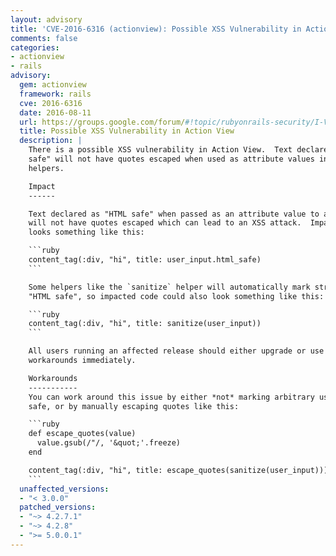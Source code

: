 ```yaml
---
layout: advisory
title: 'CVE-2016-6316 (actionview): Possible XSS Vulnerability in Action View'
comments: false
categories:
- actionview
- rails
advisory:
  gem: actionview
  framework: rails
  cve: 2016-6316
  date: 2016-08-11
  url: https://groups.google.com/forum/#!topic/rubyonrails-security/I-VWr034ouk
  title: Possible XSS Vulnerability in Action View
  description: |
    There is a possible XSS vulnerability in Action View.  Text declared as "HTML
    safe" will not have quotes escaped when used as attribute values in tag
    helpers.

    Impact
    ------

    Text declared as "HTML safe" when passed as an attribute value to a tag helper
    will not have quotes escaped which can lead to an XSS attack.  Impacted code
    looks something like this:

    ```ruby
    content_tag(:div, "hi", title: user_input.html_safe)
    ```

    Some helpers like the `sanitize` helper will automatically mark strings as
    "HTML safe", so impacted code could also look something like this:

    ```ruby
    content_tag(:div, "hi", title: sanitize(user_input))
    ```

    All users running an affected release should either upgrade or use one of the
    workarounds immediately.

    Workarounds
    -----------
    You can work around this issue by either *not* marking arbitrary user input as
    safe, or by manually escaping quotes like this:

    ```ruby
    def escape_quotes(value)
      value.gsub(/"/, '&quot;'.freeze)
    end

    content_tag(:div, "hi", title: escape_quotes(sanitize(user_input)))
    ```
  unaffected_versions:
  - "< 3.0.0"
  patched_versions:
  - "~> 4.2.7.1"
  - "~> 4.2.8"
  - ">= 5.0.0.1"
---
```

